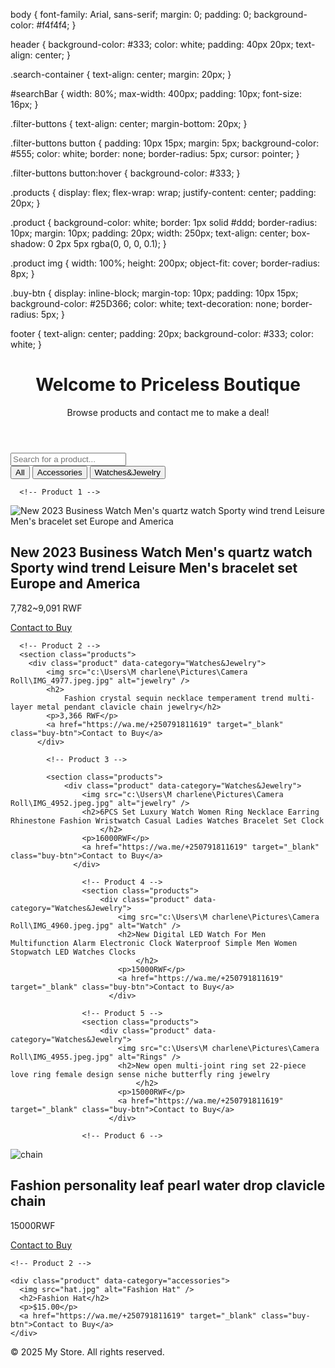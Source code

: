 body {
    font-family: Arial, sans-serif;
    margin: 0;
    padding: 0;
    background-color: #f4f4f4;
  }
  
  header {
    background-color: #333;
    color: white;
    padding: 40px 20px;
    text-align: center;
  }
  
  .search-container {
    text-align: center;
    margin: 20px;
  }
  
  #searchBar {
    width: 80%;
    max-width: 400px;
    padding: 10px;
    font-size: 16px;
  }
  
  .filter-buttons {
    text-align: center;
    margin-bottom: 20px;
  }
  
  .filter-buttons button {
    padding: 10px 15px;
    margin: 5px;
    background-color: #555;
    color: white;
    border: none;
    border-radius: 5px;
    cursor: pointer;
  }
  
  .filter-buttons button:hover {
    background-color: #333;
  }
  
  .products {
    display: flex;
    flex-wrap: wrap;
    justify-content: center;
    padding: 20px;
  }
  
  .product {
    background-color: white;
    border: 1px solid #ddd;
    border-radius: 10px;
    margin: 10px;
    padding: 20px;
    width: 250px;
    text-align: center;
    box-shadow: 0 2px 5px rgba(0, 0, 0, 0.1);
  }
  
  .product img {
    width: 100%;
    height: 200px;
    object-fit: cover;
    border-radius: 8px;
  }
  
  .buy-btn {
    display: inline-block;
    margin-top: 10px;
    padding: 10px 15px;
    background-color: #25D366;
    color: white;
    text-decoration: none;
    border-radius: 5px;
  }
  
  footer {
    text-align: center;
    padding: 20px;
    background-color: #333;
    color: white;
  }
  
<!DOCTYPE html>
<html lang="en">
<head>
  <meta charset="UTF-8" />
  <meta name="viewport" content="width=device-width, initial-scale=1.0" />
  <title>My Product Store</title>
  <link rel="stylesheet" href="B.CSS" />
</head>
<body>
  <header>
    <h1>Welcome to Priceless Boutique</h1>
    <p>Browse products and contact me to make a deal!</p>
  </header>

  <!-- Search Bar -->
  <div class="search-container">
    <input type="text" id="searchBar" placeholder="Search for a product..." onkeyup="searchProducts()" />
  </div>

  <!-- Category Filter Buttons -->
  <div class="filter-buttons">
    <button onclick="filterProducts('all')">All</button>
 <button onclick="filterProducts('accessories')">Accessories</button>
    <button onclick="filterProducts('Watches&Jewelry')">Watches&Jewelry</button>
  </div>

  <!-- Product List -->

      <!-- Product 1 -->
  <section class="products">
    <div class="product" data-category="Watches&Jewelry">
        <img src="c:\Users\M charlene\Pictures\Camera Roll\IMG_4980.jpeg.jpg" alt="New 2023 Business Watch Men's quartz watch Sporty wind trend Leisure Men's bracelet set Europe and America" />
        <h2>New 2023 Business Watch Men's quartz watch Sporty wind trend Leisure Men's bracelet set Europe and America</h2>
        <p>7,782~9,091 RWF
        </p>
        <a href="https://wa.me/+250791811619" target="_blank" class="buy-btn">Contact to Buy</a>
      </div>
  
      <!-- Product 2 -->
      <section class="products">
        <div class="product" data-category="Watches&Jewelry">
            <img src="c:\Users\M charlene\Pictures\Camera Roll\IMG_4977.jpeg.jpg" alt="jewelry" />
            <h2>
                Fashion crystal sequin necklace temperament trend multi-layer metal pendant clavicle chain jewelry</h2>
            <p>3,366 RWF</p>
            <a href="https://wa.me/+250791811619" target="_blank" class="buy-btn">Contact to Buy</a>
          </div>
      
            <!-- Product 3 -->

            <section class="products">
                <div class="product" data-category="Watches&Jewelry">
                    <img src="c:\Users\M charlene\Pictures\Camera Roll\IMG_4952.jpeg.jpg" alt="jewelry" />
                    <h2>6PCS Set Luxury Watch Women Ring Necklace Earring Rhinestone Fashion Wristwatch Casual Ladies Watches Bracelet Set Clock
                        </h2>
                    <p>16000RWF</p>
                    <a href="https://wa.me/+250791811619" target="_blank" class="buy-btn">Contact to Buy</a>
                  </div>
            
                    <!-- Product 4 -->
                    <section class="products">
                        <div class="product" data-category="Watches&Jewelry">
                            <img src="c:\Users\M charlene\Pictures\Camera Roll\IMG_4960.jpeg.jpg" alt="Watch" />
                            <h2>New Digital LED Watch For Men Multifunction Alarm Electronic Clock Waterproof Simple Men Women Stopwatch LED Watches Clocks
                                </h2>
                            <p>15000RWF</p>
                            <a href="https://wa.me/+250791811619" target="_blank" class="buy-btn">Contact to Buy</a>
                          </div>
                   
                    <!-- Product 5 -->
                    <section class="products">
                        <div class="product" data-category="Watches&Jewelry">
                            <img src="c:\Users\M charlene\Pictures\Camera Roll\IMG_4955.jpeg.jpg" alt="Rings" />
                            <h2>New open multi-joint ring set 22-piece love ring female design sense niche butterfly ring jewelry
                                </h2>
                            <p>15000RWF</p>
                            <a href="https://wa.me/+250791811619" target="_blank" class="buy-btn">Contact to Buy</a>
                          </div>
                    
                    <!-- Product 6 -->
<section class="products">
    <div class="product" data-category="Watches&Jewelry">
        <img src="c:\Users\M charlene\Pictures\Camera Roll\IMG_4982.jpeg.jpg" alt="chain" />
        <h2>Fashion personality leaf pearl water drop clavicle chain
            </h2>
        <p>15000RWF</p>
        <a href="https://wa.me/+250791811619" target="_blank" class="buy-btn">Contact to Buy</a>
      </div>
</section>


                    

    <!-- Product 2 -->

    <div class="product" data-category="accessories">
      <img src="hat.jpg" alt="Fashion Hat" />
      <h2>Fashion Hat</h2>
      <p>$15.00</p>
      <a href="https://wa.me/+250791811619" target="_blank" class="buy-btn">Contact to Buy</a>
    </div>
  </section>

  <footer>
    <p>&copy; 2025 My Store. All rights reserved.</p>
  </footer>

  <!-- Scripts -->
  <script>
    function searchProducts() {
      const input = document.getElementById("searchBar").value.toLowerCase();
      const products = document.getElementsByClassName("product");

      for (let i = 0; i < products.length; i++) {
        const name = products[i].getElementsByTagName("h2")[0].textContent.toLowerCase();
        products[i].style.display = name.includes(input) ? "" : "none";
      }
    }

    function filterProducts(category) {
      const products = document.querySelectorAll('.product');

      products.forEach(product => {
        const productCategory = product.getAttribute('data-category');

        if (category === 'all' || productCategory === category) {
          product.style.display = 'block';
        } else {
          product.style.display = 'none';
        }
      });
    }
  </script>
</body>
</html>

